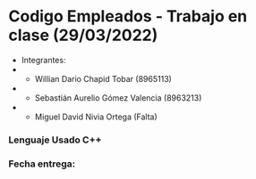 # Codigo Empleados - Trabajo en clase (29/03/2022)

* Integrantes:
*  * Willian Dario Chapid Tobar (8965113)
*  * Sebastián Aurelio Gómez Valencia (8963213)
*  * Miguel David Nivia Ortega (Falta)

### Lenguaje Usado C++
### Fecha entrega: 
